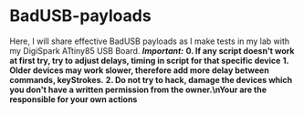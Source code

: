 # BadUSB-payloads
Here, I will share effective BadUSB payloads as I make tests in my lab with my DigiSpark ATtiny85 USB Board.
***Important:***
**0. If any script doesn't work at first try, try to adjust delays, timing in script for that specific device**
**1. Older devices may work slower, therefore add more delay between commands, keyStrokes.**
**2. Do not try to hack, damage the devices which you don't have a written permission from the owner.\nYour are the responsible for your own actions**
